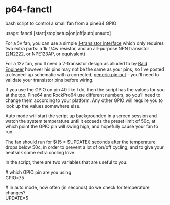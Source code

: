 # p64-fanctl
bash script to control a small fan from a pine64 GPIO

usage: fanctl [start|stop|setup|on|off|auto|unauto]

For a 5v fan, you can use a simple [1-transistor interface](http://elinux.org/RPi_GPIO_Interface_Circuits#Output_circuits) which only requires two extra parts: a 1k 1/4w resistor, and an all-purpose NPN transistor (2N2222, or NPE123AP, or equivalent)

For a 12v fan, you'll need a 2-transistor design as alluded to by [Bald Engineer](https://www.baldengineer.com/pwm-3-pin-pc-fan-arduino.html/npn-pnp-driver-low-1520px) however his pins may not be the same as your pins, so I've posted a cleaned-up schematic with a corrected, [generic pin-out](12V-Fan-ctrl.png)  - you'll need to validate your transistor pins before wiring.

If you use the GPIO on pin 40 like I do, then the script has the values for you at the top.  Pine64  and RockPro64  use different numbers, so you'll need to change them according to your platform.   Any other GPIO will require you to look up the values somewhere else.

Auto mode will start the script up backgrounded in a screen session and
watch the system temperature until it exceeds the preset limit of 50c, at
which point the GPIO pin will swing high, and hopefully cause your fan to
run.

The fan should run for $((5 * $UPDATE)) seconds after the temperature
drops below 50c, in order to prevent a lot of on/off cycling, and to give
your heatsink some extra cooling love.


In the script, there are two variables that are useful to you:

\# which GPIO pin are you using  
GPIO=75


\# In auto mode, how often (in seconds) do we check for temperature changes?  
UPDATE=5

